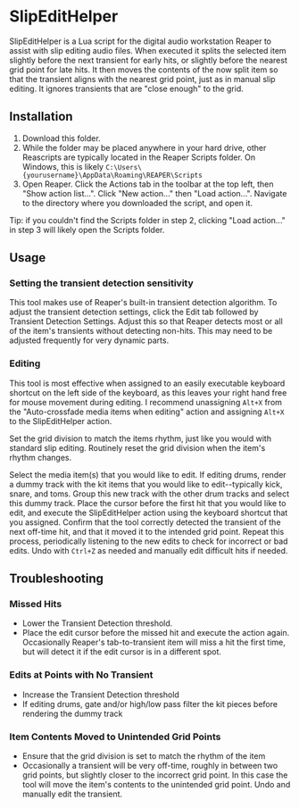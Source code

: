 # SlipEditHelper

SlipEditHelper is a Lua script for the digital audio workstation Reaper to assist with slip editing audio files. When executed it splits the selected item slightly before the next transient for early hits, or slightly before the nearest grid point for late hits. It then moves the contents of the now split item so that the transient aligns with the nearest grid point, just as in manual slip editing. It ignores transients that are "close enough" to the grid.

## Installation

1. Download this folder.
2. While the folder may be placed anywhere in your hard drive, other Reascripts are typically located in the Reaper Scripts folder. On Windows, this is likely `C:\Users\{yourusername}\AppData\Roaming\REAPER\Scripts`
3. Open Reaper. Click the Actions tab in the toolbar at the top left, then "Show action list...". Click "New action..." then "Load action...". Navigate to the directory where you downloaded the script, and open it.

Tip: if you couldn't find the Scripts folder in step 2, clicking "Load action..." in step 3 will likely open the Scripts folder.

## Usage

### Setting the transient detection sensitivity

This tool makes use of Reaper's built-in transient detection algorithm. To adjust the transient detection settings, click the Edit tab followed by Transient Detection Settings. Adjust this so that Reaper detects most or all of the item's transients without detecting non-hits. This may need to be adjusted frequently for very dynamic parts.

### Editing

This tool is most effective when assigned to an easily executable keyboard shortcut on the left side of the keyboard, as this leaves your right hand free for mouse movement during editing. I recommend unassigning `Alt+X` from the "Auto-crossfade media items when editing" action and assigning `Alt+X` to the SlipEditHelper action.

Set the grid division to match the items rhythm, just like you would with standard slip editing. Routinely reset the grid division when the item's rhythm changes.

Select the media item(s) that you would like to edit. If editing drums, render a dummy track with the kit items that you would like to edit--typically kick, snare, and toms. Group this new track with the other drum tracks and select this dummy track. Place the cursor before the first hit that you would like to edit, and execute the SlipEditHelper action using the keyboard shortcut that you assigned. Confirm that the tool correctly detected the transient of the next off-time hit, and that it moved it to the intended grid point. Repeat this process, periodically listening to the new edits to check for incorrect or bad edits. Undo with `Ctrl+Z` as needed and manually edit difficult hits if needed.

## Troubleshooting

### Missed Hits

- Lower the Transient Detection threshold.
- Place the edit cursor before the missed hit and execute the action again. Occasionally Reaper's tab-to-transient item will miss a hit the first time, but will detect it if the edit cursor is in a different spot.

### Edits at Points with No Transient

- Increase the Transient Detection threshold
- If editing drums, gate and/or high/low pass filter the kit pieces before rendering the dummy track

### Item Contents Moved to Unintended Grid Points

- Ensure that the grid division is set to match the rhythm of the item
- Occasionally a transient will be very off-time, roughly in between two grid points, but slightly closer to the incorrect grid point. In this case the tool will move the item's contents to the unintended grid point. Undo and manually edit the transient.
